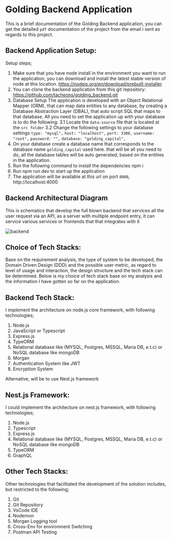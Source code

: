 # Golding Backend Application

This is a brief documentation of the Golding Backend application, you can get the detailed `pdf` documentation of the project from the email i sent as regards to this project.

## Backend Application Setup:
Setup steps;
1.	Make sure that you have node install in the environment you want to run the application, you can download and install the latest stable version of node at this location. https://nodejs.org/en/download/prebuilt-installer
2.	You can clone the backend application from this git repository: https://github.com/tacheons/golding_backend.git
3. Database Setup
The application is developed with an Object Relational Mapper (ORM), that can map data entities to any database, by creating a Database Abstraction Layer (DBAL), that auto script SQL that maps to that database.
All you need to set the application up with your database is to do the following:
3.1 Locate the `data-source` file that is located at the `src folder`
3.2 Change the following settings to your database settings
   `type: "mysql",`
   `host: "localhost",`
   `port: 3306,`
   `username: "root",`
   `password: "",`
   `database: "golding_capital",`
4. On your database create a database name that corresponds to the database name `golding_capital` used here. that will be all you need to do, all the database tables will be auto generated, based on the entities in the application.
5.	Run the following command to install the dependencies npm i
6.	Run npm run dev to start up the application 
7.	The application will be available at this url on port `4000`, http://localhost:4000

## Backend Architectural Diagram

This is schematics that develop the full blown backend that services all the user request via an API, as a server with multiple endpoint entry, it can service various services or frontends that that integrates with it


![backend](https://github.com/user-attachments/assets/0a8910ea-8638-4d2d-a0c7-67f39da18af1)


## Choice of Tech Stacks:


Base on the requirement analysis, the type of system to be developed, the Domain Driven Design (DDD) and the possible user metric, as regard to level of usage and interaction, the design structure and the tech stack can be determined.
Below is my choice of tech stack base on my analysis and the information I have gotten so far on the application.

## Backend Tech Stack:

I implement the architecture on node.js core framework, with following technologies;

1. Node.js
2. JavaScript or Typescript
3. Express.js
4. TypeORM
5. Relational database like (MYSQL, Postgres, MSSQL, Maria DB, e.t.c) or NoSQL database like mongoDB
6. Morgan
7. Authentication System like JWT
8. Encryption System

Alternative, will be to use Nest.js framework

## Nest.js Framework:

I could implement the architecture on nest.js framework, with following technologies;

1. Node.js
2. Typescript
3. Express.js
4. Relational database like (MYSQL, Postgres, MSSQL, Maria DB, e.t.c) or NoSQL database like mongoDB
5. TypeORM
6. GraphQL

## Other Tech Stacks:

Other technologies that facilitated the development of the solution includes, but restricted to the following;

1. Git
2. Git Repository
3. VsCode IDE
4. Nodemon
5. Morgan Logging tool
6. Cross-Env for environment Switching
7. Postman API Testing
